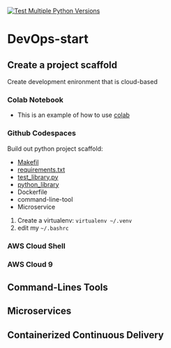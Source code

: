 [![Test Multiple Python Versions](https://github.com/ExP000/DevOps-start/actions/workflows/main.yml/badge.svg)](https://github.com/ExP000/DevOps-start/actions/workflows/main.yml)


# DevOps-start


## Create a project scaffold 

Create development enironment that is cloud-based

### Colab Notebook

* This is an example of how to use [colab](https://github.com/ExP000/DevOps-start/blob/main/Pyton_DevOps_start.ipynb)

### Github Codespaces

Build out python project scaffold:

* [Makefil](https://github.com/ExP000/DevOps-start/blob/main/Makefile)
* [requirements.txt](https://github.com/ExP000/DevOps-start/blob/main/requirements.txt)
* [test_library.py](https://github.com/ExP000/DevOps-start/blob/main/test_devopslib.py)
* [python_library](https://github.com/ExP000/DevOps-start/tree/main/devopslib)
* Dockerfile
* command-line-tool
* Microservice

1. Create a virtualenv: `virtualenv ~/.venv`
2. edit my `~/.bashrc`

### AWS Cloud Shell
### AWS Cloud 9

## Command-Lines Tools 

## Microservices 

## Containerized Continuous Delivery


